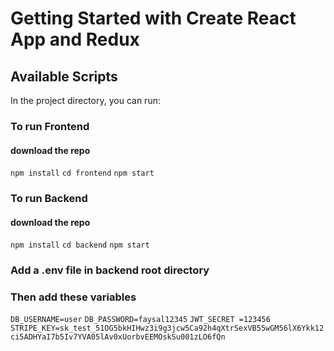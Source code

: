 # Getting Started with Create React App and Redux

## Available Scripts

In the project directory, you can run:

### To run Frontend

#### download the repo

`npm install`
`cd frontend`
`npm start`

### To run Backend

#### download the repo

`npm install`
`cd backend`
`npm start`

### Add a .env file in backend root directory

### Then add these variables

`DB_USERNAME=user`
`DB_PASSWORD=faysal12345`
`JWT_SECRET =123456`
`STRIPE_KEY=sk_test_51OG5bkHIHwz3i9g3jcw5Ca92h4qXtrSexVB55wGM56lX6Ykk12ci5ADHYaI7b5Iv7YVA05lAv0xUorbvEEMOskSu001zLO6fQn`
